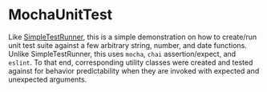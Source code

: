 # MochaUnitTest
Like [SimpleTestRunner](https://github.com/laekettavong/SimpleTestRunner), this is a simple demonstration on how to create/run unit test suite against a few arbitrary string, number, and date functions. Unlike SimpleTestRunner, this uses `mocha`, `chai` assertion/expect, and `eslint`. To that end, corresponding utility classes were created and tested against for behavior predictability when they are invoked with expected and unexpected arguments.
